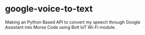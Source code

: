 # google-voice-to-text
Making an Python Based API to convert my speech through Google Assistant into Morse Code using Bolt IoT Wi-Fi module.
